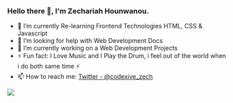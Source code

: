 ### Hello there 👋, I'm Zechariah Hounwanou. 

- 🌱 I’m currently Re-learning Frontend Technologies HTML, CSS & Javascript
- 🤔 I’m looking for help with Web Development Docs
- 🔭 I’m currently working on a Web Development Projects
- ⚡ Fun fact: I Love Music and I Play the Drum, i feel out of the world when i do both same time ⚡
- 📫 How to reach me: [Twitter - @codexive_zech](https://twitter.com/codexive_zech)
 <img src="https://github-readme-stats.vercel.app/api?username=codexive-zech&&show_icons=true&title_color=ffffff&icon_color=bb2acf&text_color=daf7dc&bg_color=151515"/>

<!-- - 💬 Ask me about ...
- 📫 How to reach me: [Twitter - @codexive_zech](https://twitter.com/codexive_zech)
- 😄 Pronouns: ...
- - 👯 I’m looking to collaborate on ... -->

